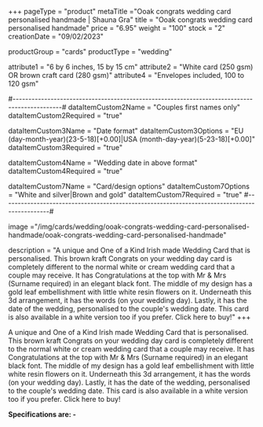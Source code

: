 +++
pageType = "product"
metaTitle ="Ooak congrats wedding card personalised handmade | Shauna Gra"
title = "Ooak congrats wedding card personalised handmade"
price = "6.95"
weight = "100"
stock = "2"
creationDate = "09/02/2023"

productGroup = "cards"
productType = "wedding"
 
attribute1 = "6 by 6 inches, 15 by 15 cm" 
attribute2 = "White card (250 gsm) OR brown craft card (280 gsm)"
attribute4 = "Envelopes included, 100 to 120 gsm"
 

#---------------------------------------------------------------------------------------------#
dataItemCustom2Name = "Couples first names only"
dataItemCustom2Required = "true"

dataItemCustom3Name = "Date format"
dataItemCustom3Options = "EU (day-month-year)(23-5-18)[+0.00]|USA (month-day-year)(5-23-18)[+0.00]"
dataItemCustom3Required = "true"

dataItemCustom4Name = "Wedding date in above format"
dataItemCustom4Required = "true"

dataItemCustom7Name = "Card/design options"
dataItemCustom7Options = "White and silver|Brown and gold"
dataItemCustom7Required = "true"
#---------------------------------------------------------------------------------------------#

image ="/img/cards/wedding/ooak-congrats-wedding-card-personalised-handmade/ooak-congrats-wedding-card-personalised-handmade"
 
description = "A unique and One of a Kind Irish made Wedding Card that is personalised.  This brown kraft Congrats on your wedding day card is completely different to the normal white or cream wedding card that a couple may receive.  It has Congratulations at the top with Mr & Mrs (Surname required) in an elegant black font.  The middle of my design has a gold leaf embellishment with little white resin flowers on it.  Underneath this 3d arrangement, it has the words (on your wedding day).  Lastly, it has the date of the wedding, personalised to the couple's wedding date.  This card is also available in a white version too if you prefer.  Click here to buy!"
+++

A unique and One of a Kind Irish made Wedding Card that is personalised. This brown kraft Congrats on your wedding day card is completely different to the normal white or cream wedding card that a couple may receive. It has Congratulations at the top with Mr & Mrs (Surname required) in an elegant black font. The middle of my design has a gold leaf embellishment with little white resin flowers on it. Underneath this 3d arrangement, it has the words (on your wedding day). Lastly, it has the date of the wedding, personalised to the couple's wedding date. This card is also available in a white version too if you prefer. Click here to buy!

**Specifications are: -**
